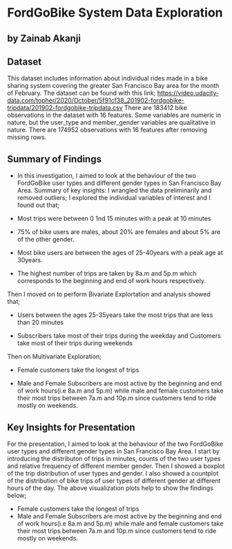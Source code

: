 # FordGoBike System Data Exploration
## by Zainab Akanji


## Dataset

This dataset includes information about individual rides made in a bike sharing system covering the greater San Francisco Bay area for the month of February. The dataset can be found with this link; https://video.udacity-data.com/topher/2020/October/5f91cf38_201902-fordgobike-tripdata/201902-fordgobike-tripdata.csv
There are 183412 bike observations in the dataset with 16 features. Some variables are numeric in nature, but the user_type and member_gender variables are qualitative in nature. There are 174952 observations with 16 features after removing missing rows.


## Summary of Findings

* In this investigation, I aimed to look at the behaviour of the two FordGoBike user types and different gender types in San Francisco Bay Area. Summary of key insights: I wrangled the data preliminarily and removed outliers; I explored the individual variables of interest and I found out that;

* Most trips were between 0 1nd 15 minutes with a peak at 10 minutes

* 75% of bike users are males, about 20% are females and about 5% are of the other gender.

* Most bike users are between the ages of 25-40years with a peak age at 30years.

* The highest number of trips are taken by 8a.m and 5p.m which corresponds to the beginning and end of work hours respectively.

Then I moved on to perform Bivariate Explortation and analysis showed that;

* Users between the ages 25-35years take the most trips that are less than 20 minutes

* Subscribers take most of their trips during the weekday and Customers take most of their trips during weekends

Then on Multivariate Exploration;

* Female customers take the longest of trips

* Male and Female Subscribers are most active by the beginning and end of work hours(i.e 8a.m and 5p.m) while male and female customers take their most trips between 7a.m and 10p.m since customers tend to ride mostly on weekends.


## Key Insights for Presentation


For the presentation, I aimed to look at the behaviour of the two FordGoBike user types and different gender types in San Francisco Bay Area. I start by introducing the distributon of trips in minutes, counts of the two user types and relative frequency of different member gender. Then I showed a boxplot of the trip distribution of user types and gender. I also showed a countplot of the distribution of bike trips of user types of different gender at different hours of the day.
 The above visualization plots help to show the findings below;
* Female customers take the longest of trips
* Male and Female Subscribers are most active by the beginning and end of work hours(i.e 8a.m and 5p.m) while male and female customers take their most trips between 7a.m and 10p.m since customers tend to ride mostly on weekends.


